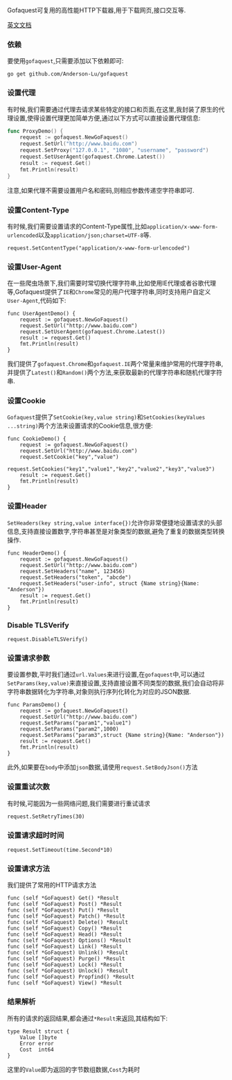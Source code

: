 Gofaquest可复用的高性能HTTP下载器,用于下载网页,接口交互等.

[英文文档](https://github.com/Anderson-Lu/gofaquest/blob/master/README.MD)

### 依赖


要使用`gofaquest`,只需要添加以下依赖即可:

```golang
go get github.com/Anderson-Lu/gofaquest
```

### 设置代理

有时候,我们需要通过代理去请求某些特定的接口和页面,在这里,我封装了原生的代理设置,使得设置代理更加简单方便,通过以下方式可以直接设置代理信息:

```go
func ProxyDemo() {
	request := gofaquest.NewGoFaquest()
	request.SetUrl("http://www.baidu.com")
	request.SetProxy("127.0.0.1", "1080", "username", "password")
	request.SetUserAgent(gofaquest.Chrome.Latest())
	result := request.Get()
	fmt.Println(result)
}
```

注意,如果代理不需要设置用户名和密码,则相应参数传递空字符串即可.

### 设置Content-Type

有时候,我们需要设置请求的Content-Type属性,比如`application/x-www-form-urlencoded`以及`application/json;charset=UTF-8`等.

```golang
request.SetContentType("application/x-www-form-urlencoded")
```

### 设置User-Agent

在一些爬虫场景下,我们需要时常切换代理字符串,比如使用IE代理或者谷歌代理等,Gofaquest提供了`IE`和`Chrome`常见的用户代理字符串,同时支持用户自定义`User-Agent`,代码如下:

```golang
func UserAgentDemo() {
	request := gofaquest.NewGoFaquest()
	request.SetUrl("http://www.baidu.com")
	request.SetUserAgent(gofaquest.Chrome.Latest())
	result := request.Get()
	fmt.Println(result)
}
```

我们提供了`gofaquest.Chrome`和`gofaquest.IE`两个常量来维护常用的代理字符串,并提供了`Latest()`和`Random()`两个方法,来获取最新的代理字符串和随机代理字符串.

### 设置Cookie

`Gofaquest`提供了`SetCookie(key,value string)`和`SetCookies(keyValues ...string)`两个方法来设置请求的Cookie信息,很方便:

```golang
func CookieDemo() {
	request := gofaquest.NewGoFaquest()
	request.SetUrl("http://www.baidu.com")
	request.SetCookie("key","value")
	request.SetCookies("key1","value1","key2","value2","key3","value3")
	result := request.Get()
	fmt.Println(result)
}
```

### 设置Header

`SetHeaders(key string,value interface{})`允许你非常便捷地设置请求的头部信息,支持直接设置数字,字符串甚至是对象类型的数据,避免了重复的数据类型转换操作.

```golang
func HeaderDemo() {
	request := gofaquest.NewGoFaquest()
	request.SetUrl("http://www.baidu.com")
	request.SetHeaders("name", 123456)
	request.SetHeaders("token", "abcde")
	request.SetHeaders("user-info", struct {Name string}{Name: "Anderson"})
	result := request.Get()
	fmt.Println(result)
}
```

### Disable TLSVerify

```golang
request.DisableTLSVerify()
```


### 设置请求参数

要设置参数,平时我们通过`url.Values`来进行设置,在`gofaquest`中,可以通过`SetParams(key,value)`来直接设置,支持直接设置不同类型的数据,我们会自动将非字符串数据转化为字符串,对象则执行序列化转化为对应的JSON数据.

```golang
func ParamsDemo() {
	request := gofaquest.NewGoFaquest()
	request.SetUrl("http://www.baidu.com")
	request.SetParams("param1","value1")
	request.SetParams("param2",1000)
	request.SetParams("param3",struct {Name string}{Name: "Anderson"})
	result := request.Get()
	fmt.Println(result)
}
```

此外,如果要在`body`中添加`json`数据,请使用`request.SetBodyJson()`方法

###  设置重试次数

有时候,可能因为一些网络问题,我们需要进行重试请求

```golang
request.SetRetryTimes(30)
```

### 设置请求超时时间

```golang
request.SetTimeout(time.Second*10)
```

### 设置请求方法

我们提供了常用的HTTP请求方法

```golang
func (self *GoFaquest) Get() *Result
func (self *GoFaquest) Post() *Result
func (self *GoFaquest) Put() *Result
func (self *GoFaquest) Patch() *Result
func (self *GoFaquest) Delete() *Result
func (self *GoFaquest) Copy() *Result
func (self *GoFaquest) Head() *Result
func (self *GoFaquest) Options() *Result
func (self *GoFaquest) Link() *Result
func (self *GoFaquest) Unlink() *Result
func (self *GoFaquest) Purge() *Result
func (self *GoFaquest) Lock() *Result
func (self *GoFaquest) Unlock() *Result
func (self *GoFaquest) Propfind() *Result
func (self *GoFaquest) View() *Result
```

### 结果解析

所有的请求的返回结果,都会通过`*Result`来返回,其结构如下:

```golang
type Result struct {
	Value []byte
	Error error
	Cost  int64
}
```

这里的`Value`即为返回的字节数组数据,`Cost`为耗时